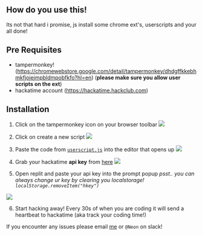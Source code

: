 ## How do you use this!

Its not that hard i promise, js install some chrome ext's, userscripts and your all done!

## Pre Requisites

- tampermonkey! (https://chromewebstore.google.com/detail/tampermonkey/dhdgffkkebhmkfjojejmpbldmpobfkfo?hl=en) (**please make sure you allow user scripts on the ext**)
- hackatime account (https://hackatime.hackclub.com)

## Installation

1. Click on the tampermonkey icon on your browser toolbar
   ![](https://hc-cdn.hel1.your-objectstorage.com/s/v3/8866050228b834c5200031613c986ae25ec12642_image.png)

2. Click on create a new script
   ![](https://hc-cdn.hel1.your-objectstorage.com/s/v3/4f4a21fc5bacf6951c6355a1e68c33a92280a833_image.png)

3. Paste the code from [`userscript.js`](./userscript.js) into the editor that opens up
   ![](https://hc-cdn.hel1.your-objectstorage.com/s/v3/7fb22c75db3a2eef403348f2dc95d0ad99058b58_image.png)

4. Grab your hackatime **api key** from [here](https://hackatime.hackclub.com/my/settings)
   ![](https://hc-cdn.hel1.your-objectstorage.com/s/v3/b41c38a32184e5b5ea19d8fa6c12c6613f3cfd7c_image.png)

5. Open replit and paste your api key into the prompt popup
   _psst.. you can always change ur key by clearing you localstorage! `localStorage.removeItem("hkey")`_

![](https://hc-cdn.hel1.your-objectstorage.com/s/v3/b6e4746c469ece9191392d1b68638a070b0be27f_image.png)

6. Start hacking away! Every 30s of when you are coding it will send a heartbeat to hackatime (aka track your coding time!)

If you encounter any issues please email [me](neon+hackatime@hackclub.com) or `@Neon` on slack!
